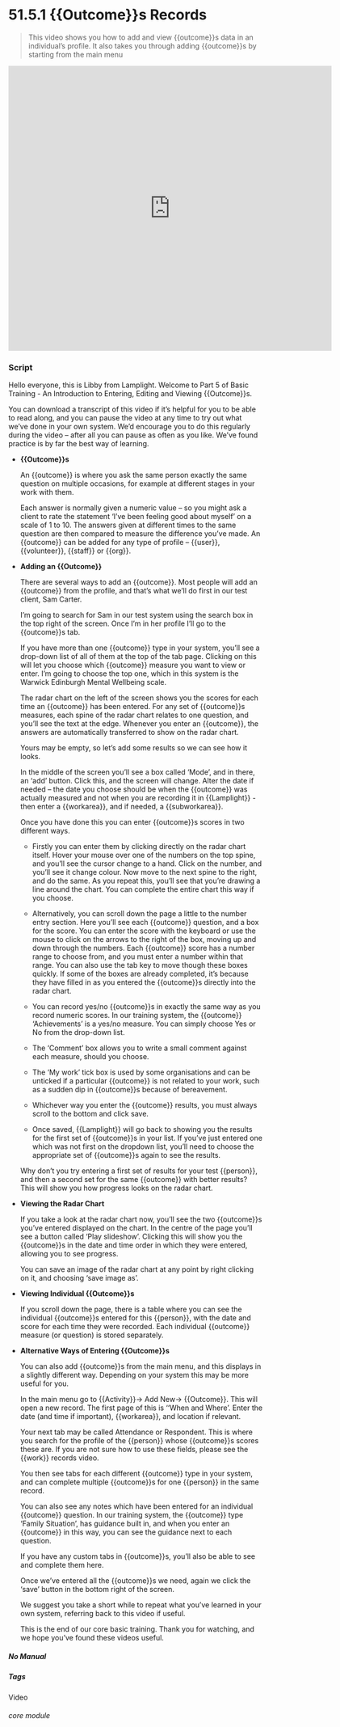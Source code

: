 # 51.5.1 {{Outcome}}s Records

> This video shows you how to add and view {{outcome}}s data in an individual’s profile. It also takes you through adding {{outcome}}s by starting from the main menu



<iframe width="640" height="564" src="https://player.vimeo.com/video/282332458" frameborder="0" allowFullScreen mozallowfullscreen webkitAllowFullScreen></iframe>

### Script

Hello everyone, this is Libby from Lamplight. Welcome to Part 5 of Basic Training - An Introduction to Entering, Editing and Viewing {{Outcome}}s.

You can download a transcript of this video if it’s helpful for you to be able to read along, and you can pause the video at any time to try out what we’ve done in your own system. We’d encourage you to do this regularly during the video – after all you can pause as often as you like. We’ve found practice is by far the best way of learning.

- **{{Outcome}}s**

   An {{outcome}} is where you ask the same person exactly the same question on multiple occasions, for example at different stages in your work with them.  
   
   Each answer is normally given a numeric value – so you might ask a client to rate the statement ‘I’ve been feeling good about myself’ on a scale of 1 to 10. The answers given at different times to the same question are then compared to measure the difference you’ve made. 
An {{outcome}} can be added for any type of profile – {{user}}, {{volunteer}}, {{staff}} or {{org}}.

- **Adding an {{Outcome}}**  

   There are several ways to add an {{outcome}}. Most people will add an {{outcome}} from the profile, and that’s what we’ll do first in our test client, Sam Carter.

   I’m going to search for Sam in our test system using the search box in the top right of the screen. Once I’m in her profile I’ll go to the {{outcome}}s tab.

   If you have more than one {{outcome}} type in your system, you’ll see a drop-down list of all of them at the top of the tab page. Clicking on this will let you choose which {{outcome}} measure you want to view or enter. I’m going to choose the top one, which in this system is the Warwick Edinburgh Mental Wellbeing scale.  

   The radar chart on the left of the screen shows you the scores for each time an {{outcome}} has been entered. For any set of {{outcome}}s measures, each spine of the radar chart relates to one question, and you’ll see the text at the edge. Whenever you enter an {{outcome}}, the answers are automatically transferred to show on the radar chart.

   Yours may be empty, so let’s add some results so we can see how it looks.

   In the middle of the screen you’ll see a box called ‘Mode’, and in there, an ‘add’ button. Click this, and the screen will change.
Alter the date if needed – the date you choose should be when the {{outcome}} was actually measured and not when you are recording it in {{Lamplight}} - then enter a {{workarea}}, and if needed, a {{subworkarea}}.  

   Once you have done this you can enter {{outcome}}s scores in two different ways.

   - Firstly you can enter them by clicking directly on the radar chart itself. Hover your mouse over one of the numbers on the top spine, and you’ll see the cursor change to a hand. Click on the number, and you’ll see it change colour. Now move to the next spine to the right, and do the same. As you repeat this, you’ll see that you’re drawing a line around the chart. You can complete the entire chart this way if you choose.

   - Alternatively, you can scroll down the page a little to the number entry section. Here you’ll see each {{outcome}} question, and a box for the score. You can enter the score with the keyboard or use the mouse to click on the arrows to the right of the box, moving up and down through the numbers. Each {{outcome}} score has a number range to choose from, and you must enter a number within that range. You can also use the tab key to move though these boxes quickly. If some of the boxes are already completed, it’s because they have filled in as you entered the {{outcome}}s directly into the radar chart.

   - You can record yes/no {{outcome}}s in exactly the same way as you record numeric scores. In our training system, the {{outcome}} ‘Achievements’ is a yes/no measure. You can simply choose Yes or No from the drop-down list.

   - The ‘Comment’ box allows you to write a small comment against each measure, should you choose.

   - The ‘My work’ tick box is used by some organisations and can be unticked if a particular {{outcome}} is not related to your work, such as a sudden dip in {{outcome}}s because of bereavement.

   - Whichever way you enter the {{outcome}} results, you must always scroll to the bottom and click save. 

   - Once saved, {{Lamplight}} will go back to showing you the results for the first set of {{outcome}}s in your list. If you’ve just entered one which was not first on the dropdown list, you’ll need to choose the appropriate set of {{outcome}}s again to see the results.

   Why don’t you try entering a first set of results for your test {{person}}, and then a second set for the same {{outcome}} with better results? This will show you how progress looks on the radar chart.  

- **Viewing the Radar Chart**

   If you take a look at the radar chart now, you’ll see the two {{outcome}}s you’ve entered displayed on the chart. In the centre of the page you’ll see a button called ‘Play slideshow’. Clicking this will show you the {{outcome}}s in the date and time order in which they were entered, allowing you to see progress.

   You can save an image of the radar chart at any point by right clicking on it, and choosing ‘save image as’.

- **Viewing Individual {{Outcome}}s**

   If you scroll down the page, there is a table where you can see the individual {{outcome}}s entered for this {{person}}, with the date and score for each time they were recorded. Each individual {{outcome}} measure (or question) is stored separately.

- **Alternative Ways of Entering {{Outcome}}s**

   You can also add {{outcome}}s from the main menu, and this displays in a slightly different way. Depending on your system this may be more useful for you.

   In the main menu go to {{Activity}}-> Add New-> {{Outcome}}. This will open a new record. The first page of this is ‘‘When and Where’. Enter the date (and time if important), {{workarea}}, and location if relevant.

   Your next tab may be called Attendance or Respondent. This is where you search for the profile of the {{person}} whose {{outcome}}s scores these are. If you are not sure how to use these fields, please see the {{work}} records video.

   You then see tabs for each different {{outcome}} type in your system, and can complete multiple {{outcome}}s for one {{person}} in the same record.

   You can also see any notes which have been entered for an individual {{outcome}} question. In our training system, the {{outcome}} type ‘Family Situation’, has guidance built in, and when you enter an {{outcome}} in this way, you can see the guidance next to each question.

   If you have any custom tabs in {{outcome}}s, you’ll also be able to see and complete them here.

   Once we’ve entered all the {{outcome}}s we need, again we click the ‘save’ button in the bottom right of the screen.

   We suggest you take a short while to repeat what you’ve learned in your own system, referring back to this video if useful.  

   This is the end of our core basic training. Thank you for watching, and we hope you’ve found these videos useful.


##### No Manual

##### Tags
Video

###### core module
